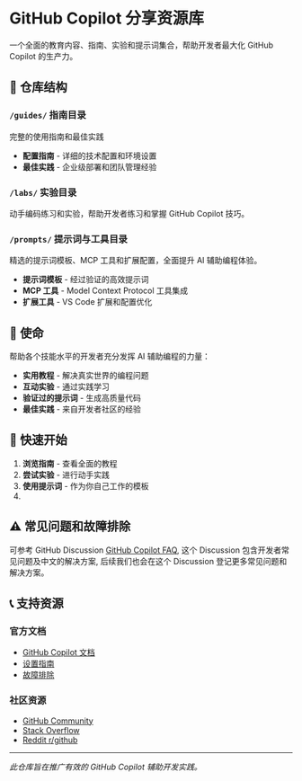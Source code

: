 # GitHub Copilot 分享资源库

一个全面的教育内容、指南、实验和提示词集合，帮助开发者最大化 GitHub Copilot 的生产力。

## 📁 仓库结构

### `/guides/` 指南目录
完整的使用指南和最佳实践
- **配置指南** - 详细的技术配置和环境设置
- **最佳实践** - 企业级部署和团队管理经验

### `/labs/` 实验目录
动手编码练习和实验，帮助开发者练习和掌握 GitHub Copilot 技巧。

### `/prompts/` 提示词与工具目录
精选的提示词模板、MCP 工具和扩展配置，全面提升 AI 辅助编程体验。
- **提示词模板** - 经过验证的高效提示词
- **MCP 工具** - Model Context Protocol 工具集成
- **扩展工具** - VS Code 扩展和配置优化

## 🎯 使命

帮助各个技能水平的开发者充分发挥 AI 辅助编程的力量：
- **实用教程** - 解决真实世界的编程问题
- **互动实验** - 通过实践学习
- **验证过的提示词** - 生成高质量代码
- **最佳实践** - 来自开发者社区的经验

## 🚀 快速开始

1. **浏览指南** - 查看全面的教程
2. **尝试实验** - 进行动手实践
3. **使用提示词** - 作为你自己工作的模板
4. 
## ⚠️ 常见问题和故障排除
可参考 GitHub Discussion [GitHub Copilot FAQ](https://github.com/orgs/githubcopilotfaq/discussions), 这个 Discussion 包含开发者常见问题及中文的解决方案, 后续我们也会在这个 Discussion 登记更多常见问题和解决方案。


## 📞 支持资源

### 官方文档
- [GitHub Copilot 文档](https://docs.github.com/copilot)
- [设置指南](https://docs.github.com/copilot/setting-up-github-copilot)
- [故障排除](https://docs.github.com/copilot/troubleshooting-github-copilot)

### 社区资源
- [GitHub Community](https://github.com/orgs/community/discussions)
- [Stack Overflow](https://stackoverflow.com/questions/tagged/github-copilot)
- [Reddit r/github](https://reddit.com/r/github)


---

*此仓库旨在推广有效的 GitHub Copilot 辅助开发实践。*